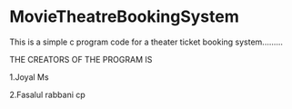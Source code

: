 # MovieTheatreBookingSystem
This is a simple c program code for a theater ticket booking system......... 


THE CREATORS OF THE PROGRAM IS 

1.Joyal Ms

2.Fasalul rabbani cp 
